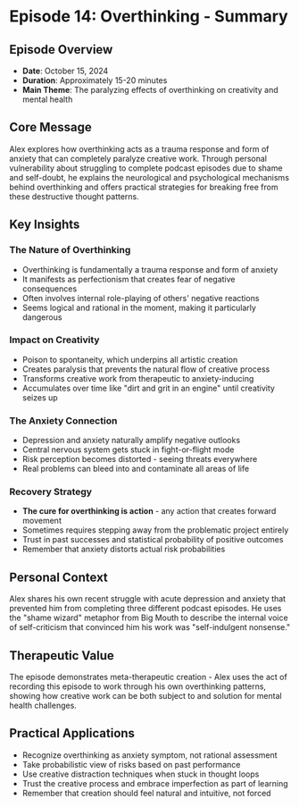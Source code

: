 # Episode 14: Overthinking - Summary

## Episode Overview
- **Date**: October 15, 2024
- **Duration**: Approximately 15-20 minutes
- **Main Theme**: The paralyzing effects of overthinking on creativity and mental health

## Core Message
Alex explores how overthinking acts as a trauma response and form of anxiety that can completely paralyze creative work. Through personal vulnerability about struggling to complete podcast episodes due to shame and self-doubt, he explains the neurological and psychological mechanisms behind overthinking and offers practical strategies for breaking free from these destructive thought patterns.

## Key Insights

### The Nature of Overthinking
- Overthinking is fundamentally a trauma response and form of anxiety
- It manifests as perfectionism that creates fear of negative consequences
- Often involves internal role-playing of others' negative reactions
- Seems logical and rational in the moment, making it particularly dangerous

### Impact on Creativity
- Poison to spontaneity, which underpins all artistic creation
- Creates paralysis that prevents the natural flow of creative process
- Transforms creative work from therapeutic to anxiety-inducing
- Accumulates over time like "dirt and grit in an engine" until creativity seizes up

### The Anxiety Connection
- Depression and anxiety naturally amplify negative outlooks
- Central nervous system gets stuck in fight-or-flight mode
- Risk perception becomes distorted - seeing threats everywhere
- Real problems can bleed into and contaminate all areas of life

### Recovery Strategy
- **The cure for overthinking is action** - any action that creates forward movement
- Sometimes requires stepping away from the problematic project entirely
- Trust in past successes and statistical probability of positive outcomes
- Remember that anxiety distorts actual risk probabilities

## Personal Context
Alex shares his own recent struggle with acute depression and anxiety that prevented him from completing three different podcast episodes. He uses the "shame wizard" metaphor from Big Mouth to describe the internal voice of self-criticism that convinced him his work was "self-indulgent nonsense."

## Therapeutic Value
The episode demonstrates meta-therapeutic creation - Alex uses the act of recording this episode to work through his own overthinking patterns, showing how creative work can be both subject to and solution for mental health challenges.

## Practical Applications
- Recognize overthinking as anxiety symptom, not rational assessment
- Take probabilistic view of risks based on past performance
- Use creative distraction techniques when stuck in thought loops
- Trust the creative process and embrace imperfection as part of learning
- Remember that creation should feel natural and intuitive, not forced
